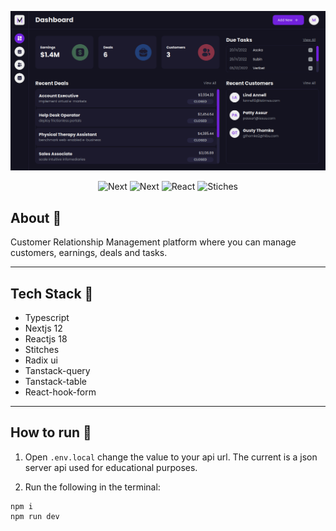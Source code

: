 <p align="center">
  <a href="https://m1guelsb.com">
    <img alt="Cover" src="./public/cover.png"/>
  </a>
</p>
<p align="center">
  <img alt="Next" src="https://img.shields.io/badge/Typescript-black?style=for-the-badge&logo=typescript&logoColor=blue"/>

  <img alt="Next" src="https://img.shields.io/badge/Next-black?style=for-the-badge&logo=next.js&logoColor=white"/>

  <img alt="React" src="https://img.shields.io/badge/react-black.svg?style=for-the-badge&logo=react&logoColor=%2361DAFB"/>

  <img alt="Stiches" src="https://img.shields.io/badge/stitches-black.svg?style=for-the-badge&logo=stiches&logoColor=%2361DAFB"/>
</p>

## About 🔎
Customer Relationship Management platform where you can manage customers, earnings, deals and tasks.

---
## Tech Stack 🔧
- Typescript
- Nextjs 12
- Reactjs 18
- Stitches
- Radix ui
- Tanstack-query
- Tanstack-table
- React-hook-form

---
## How to run 🏃
1. Open `.env.local` change the value to your api url. The current is a json server api used for educational purposes.

2. Run the following in the terminal:
```
npm i
npm run dev
```

